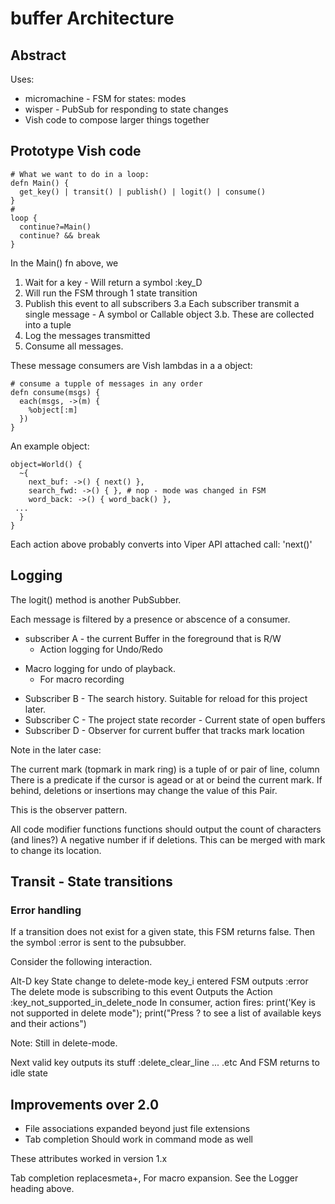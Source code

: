 # buffer Architecture
## Abstract

Uses:

- micromachine - FSM for states: modes
- wisper - PubSub for responding to state changes
- Vish code to compose larger things together
## Prototype Vish code

```
# What we want to do in a loop:
defn Main() {
  get_key() | transit() | publish() | logit() | consume()
}
#
loop {
  continue?=Main()
  continue? && break
}
```


In the Main() fn above, we 

1. Wait for a key - Will return a symbol :key_D
2. Will run the FSM through 1 state transition
3. Publish this event to all subscribers
  3.a Each subscriber transmit a single message - A symbol or Callable object
  3.b. These are collected into a tuple
4. Log the messages transmitted
5. Consume all messages.

These message consumers are Vish lambdas in a  a object:

```
# consume a tupple of messages in any order
defn consume(msgs) {
  each(msgs, ->(m) {
    %object[:m]
  })
}
```

An example object:

```
object=World() {
  ~{
    next_buf: ->() { next() },
    search_fwd: ->() { }, # nop - mode was changed in FSM
    word_back: ->() { word_back() },
 ...
  }
}
```


Each action above probably converts into Viper API attached call: 'next()'





## Logging

The logit() method is another PubSubber. 

Each message is filtered by a presence or abscence of a consumer.

- subscriber A - the current Buffer in the foreground that is R/W
  * Action logging for Undo/Redo
* Macro logging for undo of playback.
    - For macro recording
- Subscriber B - The search history. Suitable for reload for this project later.
- Subscriber C - The project state recorder - Current state of open buffers
- Subscriber D -  Observer for current buffer that tracks mark location

Note in the later case:

The current mark (topmark in mark ring) is a tuple of or pair of line, column
There is a predicate if the cursor is agead or at or beind the current mark.
If behind, deletions or insertions may change the value of this Pair.

This is the observer pattern.

All code modifier functions functions should output the count of characters (and
lines?) A negative number if if deletions.
This can be merged with mark to change its location.




## Transit - State transitions

### Error handling

If a transition does not exist for a given state, this FSM returns false.
Then the symbol :error is sent to the pubsubber.

Consider the following interaction.

Alt-D key
State change to delete-mode
key_i entered
FSM outputs :error
The delete mode is subscribing to this event
Outputs the Action :key_not_supported_in_delete_node
In consumer, action fires: print('Key is not supported in delete mode"); print("Press ? to see a list of available keys and their actions")

Note: Still in delete-mode.

Next valid key outputs its stuff :delete_clear_line  ... .etc
And FSM returns to idle state


## Improvements over 2.0

- File associations expanded beyond just file extensions
- Tab completion Should work in command mode as well

These attributes worked in version 1.x

Tab completion replacesmeta+,
For macro expansion. See the Logger heading above.

